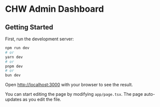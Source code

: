 # CHW Admin Dashboard

## Getting Started

First, run the development server:

```bash
npm run dev
# or
yarn dev
# or
pnpm dev
# or
bun dev
```

Open [http://localhost:3000](http://localhost:3000/admin) with your browser to see the result.

You can start editing the page by modifying `app/page.tsx`. The page auto-updates as you edit the file.



